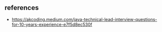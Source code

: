 ## references
- https://akcoding.medium.com/java-technical-lead-interview-questions-for-10-years-experience-e7f5d8ec530f